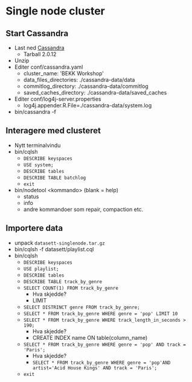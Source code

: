 # Single node cluster #


## Start Cassandra ##
* Last ned [Cassandra](http://planetcassandra.org/cassandra/)
	* Tarball 2.0.12 
* Unzip
* Editer conf/cassandra.yaml
	* cluster_name: 'BEKK Workshop'
	* data_files_directories: ./cassandra-data/data
	* commitlog_directory: ./cassandra-data/commitlog
	* saved_caches_directory: ./cassandra-data/saved_caches
* Editer conf/log4j-server.properties
	* log4j.appender.R.File=./cassandra-data/system.log
* bin/cassandra -f 


## Interagere med clusteret ##
* Nytt terminalvindu
* bin/cqlsh
	* `DESCRIBE keyspaces`
	* `USE system;`
	* `DESCRIBE tables`
	* `DESCRIBE TABLE batchlog`
	* `exit`
* bin/nodetool \<kommando\> (blank = help)
	* status
	* info
	* andre kommandoer som repair, compaction etc.
	
## Importere data ##
* unpack `datasett-singlenode.tar.gz`
* bin/cqlsh -f datasett/playlist.cql
* bin/cqlsh
	* `DESCRIBE keyspaces`
	* `USE playlist;`
	* `DESCRIBE tables`
	* `DESCRIBE TABLE track_by_genre`
	* `SELECT COUNT(1) FROM track_by_genre`
		* Hva skjedde?
		* LIMIT
	* `SELECT DISTRINCT genre FROM track_by_genre;`
	* `SELECT * FROM track_by_genre WHERE genre = 'pop' LIMIT 10`
	* `SELECT * FROM track_by_genre WHERE track_length_in_seconds > 190;`
		* Hva skjedde?
		* CREATE INDEX name ON table(column_name)
	* `SELECT * FROM track_by_genre WHERE genre = 'pop' AND track = 'Paris';`
		* Hva skjedde?
		* `SELECT * FROM track_by_genre WHERE genre = 'pop'AND artist='Acid House Kings' AND track = 'Paris';`
	* `exit`

